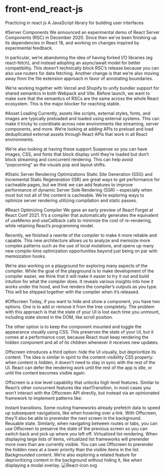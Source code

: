 # front-end_react-js
Practicing in react js
A JavaScript library for building user interfaces

#Server Components
We announced an experimental demo of React Server Components (RSC) in December 2020. Since then we’ve been finishing up its dependencies in React 18, and working on changes inspired by experimental feedback.

In particular, we’re abandoning the idea of having forked I/O libraries (eg react-fetch), and instead adopting an async/await model for better compatibility. This doesn’t technically block RSC’s release because you can also use routers for data fetching. Another change is that we’re also moving away from the file extension approach in favor of annotating boundaries.

We’re working together with Vercel and Shopify to unify bundler support for shared semantics in both Webpack and Vite. Before launch, we want to make sure that the semantics of RSCs are the same across the whole React ecosystem. This is the major blocker for reaching stable.

#Asset Loading
Currently, assets like scripts, external styles, fonts, and images are typically preloaded and loaded using external systems. This can make it tricky to coordinate across new environments like streaming, server components, and more. We’re looking at adding APIs to preload and load deduplicated external assets through React APIs that work in all React environments.

We’re also looking at having these support Suspense so you can have images, CSS, and fonts that block display until they’re loaded but don’t block streaming and concurrent rendering. This can help avoid “popcorning“ as the visuals pop and layout shifts.

#Static Server Rendering Optimizations
Static Site Generation (SSG) and Incremental Static Regeneration (ISR) are great ways to get performance for cacheable pages, but we think we can add features to improve performance of dynamic Server Side Rendering (SSR) – especially when most but not all of the content is cacheable. We’re exploring ways to optimize server rendering utilizing compilation and static passes.

#React Optimizing Compiler
We gave an early preview of React Forget at React Conf 2021. It’s a compiler that automatically generates the equivalent of useMemo and useCallback calls to minimize the cost of re-rendering, while retaining React’s programming model.

Recently, we finished a rewrite of the compiler to make it more reliable and capable. This new architecture allows us to analyze and memoize more complex patterns such as the use of local mutations, and opens up many new compile-time optimization opportunities beyond just being on par with memoization hooks.

We’re also working on a playground for exploring many aspects of the compiler. While the goal of the playground is to make development of the compiler easier, we think that it will make it easier to try it out and build intuition for what the compiler does. It reveals various insights into how it works under the hood, and live renders the compiler’s outputs as you type. This will be shipped together with the compiler when it’s released.

#Offscreen
Today, if you want to hide and show a component, you have two options. One is to add or remove it from the tree completely. The problem with this approach is that the state of your UI is lost each time you unmount, including state stored in the DOM, like scroll position.

The other option is to keep the component mounted and toggle the appearance visually using CSS. This preserves the state of your UI, but it comes at a performance cost, because React must keep rendering the hidden component and all of its children whenever it receives new updates.

Offscreen introduces a third option: hide the UI visually, but deprioritize its content. The idea is similar in spirit to the content-visibility CSS property: when content is hidden, it doesn’t need to stay in sync with the rest of the UI. React can defer the rendering work until the rest of the app is idle, or until the content becomes visible again.

Offscreen is a low level capability that unlocks high level features. Similar to React’s other concurrent features like startTransition, in most cases you won’t interact with the Offscreen API directly, but instead via an opinionated framework to implement patterns like:

Instant transitions. Some routing frameworks already prefetch data to speed up subsequent navigations, like when hovering over a link. With Offscreen, they’ll also be able to prerender the next screen in the background.
Reusable state. Similarly, when navigating between routes or tabs, you can use Offscreen to preserve the state of the previous screen so you can switch back and pick up where you left off.
Virtualized list rendering. When displaying large lists of items, virtualized list frameworks will prerender more rows than are currently visible. You can use Offscreen to prerender the hidden rows at a lower priority than the visible items in the list.
Backgrounded content. We’re also exploring a related feature for deprioritizing content in the background without hiding it, like when displaying a modal overlay.
![React-icon svg](https://user-images.githubusercontent.com/110424000/187058686-eb79329b-ea06-4e0a-add2-17388f72798b.png)
